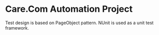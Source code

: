 # Care.Com Automation Project

Test design is based on PageObject pattern.
NUnit is used as a unit test framework.
